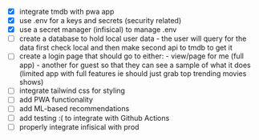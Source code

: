 - [x] integrate tmdb with pwa app
- [x] use .env for a keys and secrets (security related)
- [x] use a secret manager (infisical) to manage .env
- [ ] create a database to hold local user data
        - the user will query for the data first check local and then make
          second api to tmdb to get it
- [ ] create a login page that should go to either:
        - view/page for me (full app)
        - another for guest so that they can see a sample of what it does
          (limited app with full features ie should just grab top trending
          movies shows)
- [ ] integrate tailwind css for styling
- [ ] add PWA functionality
- [ ] add ML-based recommendations
- [ ] add testing :( to integrate with Github Actions
- [ ] properly integrate infisical with prod
